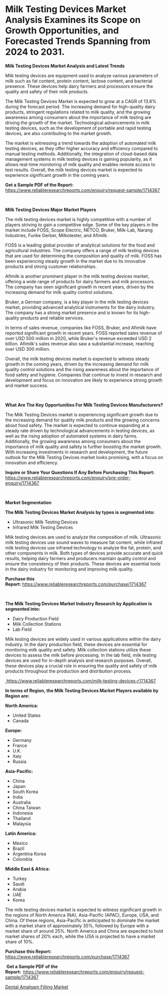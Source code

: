 <p><h1>Milk Testing Devices Market Analysis Examines its Scope on Growth Opportunities, and Forecasted Trends Spanning from 2024 to 2031.</h1></p><p><strong>Milk Testing Devices Market Analysis and Latest Trends</strong></p>
<p><p>Milk testing devices are equipment used to analyze various parameters of milk such as fat content, protein content, lactose content, and bacterial presence. These devices help dairy farmers and processors ensure the quality and safety of their milk products.</p><p>The Milk Testing Devices Market is expected to grow at a CAGR of 13.8% during the forecast period. The increasing demand for high-quality dairy products, stringent regulations related to milk quality, and the growing awareness among consumers about the importance of milk testing are driving the growth of the market. Technological advancements in milk testing devices, such as the development of portable and rapid testing devices, are also contributing to the market growth.</p><p>The market is witnessing a trend towards the adoption of automated milk testing devices, as they offer higher accuracy and efficiency compared to manual testing methods. Additionally, the integration of cloud-based data management systems in milk testing devices is gaining popularity, as it allows real-time monitoring of milk quality and enables remote access to test results. Overall, the milk testing devices market is expected to experience significant growth in the coming years.</p></p>
<p><strong>Get a Sample PDF of the Report:&nbsp;</strong> <a href="https://www.reliableresearchreports.com/enquiry/request-sample/1714367">https://www.reliableresearchreports.com/enquiry/request-sample/1714367</a></p>
<p>&nbsp;</p>
<p><strong>Milk Testing Devices Major Market Players</strong></p>
<p><p>The milk testing devices market is highly competitive with a number of players striving to gain a competitive edge. Some of the key players in the market include FOSS, Scope Electric, NETCO, Bruker, Milk-Lab, Narang Industries, Funke Gerber, Milkotester, and Afimilk.</p><p>FOSS is a leading global provider of analytical solutions for the food and agricultural industries. The company offers a range of milk testing devices that are used for determining the composition and quality of milk. FOSS has been experiencing steady growth in the market due to its innovative products and strong customer relationships.</p><p>Afimilk is another prominent player in the milk testing devices market, offering a wide range of products for dairy farmers and milk processors. The company has seen significant growth in recent years, driven by the increasing demand for milk quality control solutions.</p><p>Bruker, a German company, is a key player in the milk testing devices market, providing advanced analytical instruments for the dairy industry. The company has a strong market presence and is known for its high-quality products and reliable services.</p><p>In terms of sales revenue, companies like FOSS, Bruker, and Afimilk have reported significant growth in recent years. FOSS reported sales revenue of over USD 500 million in 2020, while Bruker's revenue exceeded USD 2 billion. Afimilk's sales revenue also saw a substantial increase, reaching over USD 300 million.</p><p>Overall, the milk testing devices market is expected to witness steady growth in the coming years, driven by the increasing demand for milk quality control solutions and the rising awareness about the importance of food safety and hygiene. Companies that continue to invest in research and development and focus on innovation are likely to experience strong growth and market success.</p></p>
<p>&nbsp;</p>
<p><strong>What Are The Key Opportunities For Milk Testing Devices Manufacturers?</strong></p>
<p><p>The Milk Testing Devices market is experiencing significant growth due to the increasing demand for quality milk products and the growing concerns about food safety. The market is expected to continue expanding at a steady rate driven by technological advancements in testing devices, as well as the rising adoption of automated systems in dairy farms. Additionally, the growing awareness among consumers about the importance of milk quality and safety is further boosting the market growth. With increasing investments in research and development, the future outlook for the Milk Testing Devices market looks promising, with a focus on innovation and efficiency.</p></p>
<p><strong>Inquire or Share Your Questions If Any Before Purchasing This Report:</strong> <a href="https://www.reliableresearchreports.com/enquiry/pre-order-enquiry/1714367">https://www.reliableresearchreports.com/enquiry/pre-order-enquiry/1714367</a></p>
<p>&nbsp;</p>
<p><strong>Market Segmentation</strong></p>
<p><strong>The Milk Testing Devices Market Analysis by types is segmented into:</strong></p>
<p><ul><li>Ultrasonic Milk Testing Devices</li><li>Infrared Milk Testing Devices</li></ul></p>
<p><p>Milk testing devices are used to analyze the composition of milk. Ultrasonic milk testing devices use sound waves to measure fat content, while infrared milk testing devices use infrared technology to analyze the fat, protein, and other components in milk. Both types of devices provide accurate and quick results, helping dairy farmers and producers maintain quality control and ensure the consistency of their products. These devices are essential tools in the dairy industry for monitoring and improving milk quality.</p></p>
<p><strong>Purchase this Report:&nbsp;</strong><a href="https://www.reliableresearchreports.com/purchase/1714367">https://www.reliableresearchreports.com/purchase/1714367</a></p>
<p>&nbsp;</p>
<p><strong>The Milk Testing Devices Market Industry Research by Application is segmented into:</strong></p>
<p><ul><li>Dairy Production Field</li><li>Milk Collection Stations</li><li>Lab Field</li></ul></p>
<p><p>Milk testing devices are widely used in various applications within the dairy industry. In the dairy production field, these devices are essential for monitoring milk quality and safety. Milk collection stations utilize these devices to assess the milk before processing. In the lab field, milk testing devices are used for in-depth analysis and research purposes. Overall, these devices play a crucial role in ensuring the quality and safety of milk products throughout the production and distribution process.</p></p>
<p><a href="https://www.reliableresearchreports.com/milk-testing-devices-r1714367">&nbsp;https://www.reliableresearchreports.com/milk-testing-devices-r1714367</a></p>
<p><strong>In terms of Region, the Milk Testing Devices Market Players available by Region are:</strong></p>
<p>
    <p> <strong> North America: </strong>
        <ul>
            <li>United States</li>
            <li>Canada</li>
        </ul>
        </p> 
    <p> <strong> Europe: </strong>
        <ul>
            <li>Germany</li>
            <li>France</li>
            <li>U.K.</li>
            <li>Italy</li>
            <li>Russia</li>
        </ul>
        </p> 
    <p> <strong> Asia-Pacific: </strong>
        <ul>
            <li>China</li>
            <li>Japan</li>
            <li>South Korea</li>
            <li>India</li>
            <li>Australia</li>
            <li>China Taiwan</li>
            <li>Indonesia</li>
            <li>Thailand</li>
            <li>Malaysia</li>
        </ul>
        </p> 
    <p> <strong> Latin America: </strong>
        <ul>
            <li>Mexico</li>
            <li>Brazil</li>
            <li>Argentina Korea</li>
            <li>Colombia</li>
        </ul>
        </p> 
    <p> <strong> Middle East & Africa: </strong>
        <ul>
            <li>Turkey</li>
            <li>Saudi</li>
            <li>Arabia</li>
            <li>UAE</li>
            <li>Korea</li>
        </ul>
    </p>
    </p>
<p><p>The milk testing devices market is expected to witness significant growth in the regions of North America (NA), Asia-Pacific (APAC), Europe, USA, and China. Of these regions, Asia-Pacific is anticipated to dominate the market with a market share of approximately 35%, followed by Europe with a market share of around 25%. North America and China are expected to hold market shares of 20% each, while the USA is projected to have a market share of 10%.</p></p>
<p><strong>Purchase this Report: </strong><a href="https://www.reliableresearchreports.com/purchase/1714367">https://www.reliableresearchreports.com/purchase/1714367</a></p>
<p>&nbsp;<strong>Get a Sample PDF of the Report:&nbsp;&nbsp;</strong><a href="https://www.reliableresearchreports.com/enquiry/request-sample/1714367">https://www.reliableresearchreports.com/enquiry/request-sample/1714367</a></p>
<p><strong></strong></p>
<p><p><a href="https://github.com/RyleeBauch2023/Market-Research-Report-List-2/blob/main/dental-amalgam-filling-market.md">Dental Amalgam Filling Market</a></p></p>